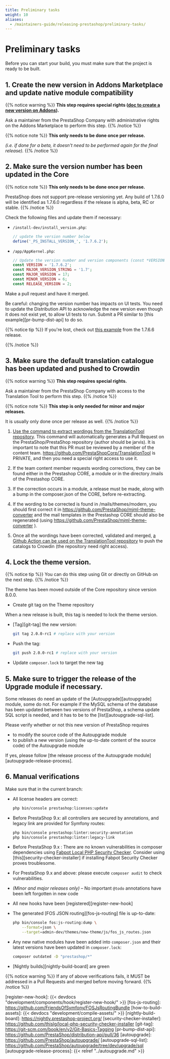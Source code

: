 ```yaml
---
title: Preliminary tasks
weight: 10
aliases:
  - /maintainers-guide/releasing-prestashop/preliminary-tasks/
---
```


# Preliminary tasks

Before you can start your build, you must make sure that the project is ready to be built.

## 1. Create the new version in Addons Marketplace and update native module compatibility

{{% notice warning %}}
**This step requires special rights ([doc to create a new version on Addons](https://www.notion.so/prestashopcorp/Create-the-new-version-in-the-Addons-Marketplace-update-module-compatibility-4aae19abe5b641f9a77e904cd913e50a?pvs=4)).**

Ask a maintainer from the PrestaShop Company with administrative rights on the Addons Marketplace to perform this step.
{{% /notice %}}

{{% notice note %}}
**This only needs to be done once per release.**

_(i.e. if done for a beta, it doesn't need to be performed again for the final release)._
{{% /notice %}}

## 2. Make sure the version number has been updated in the Core

{{% notice note %}}
**This only needs to be done once per release.**

PrestaShop does not support pre-release versioning yet. Any build of 1.7.6.0 will be identified as 1.7.6.0 regardless if the release is alpha, beta, RC or stable.
{{% /notice %}}

Check the following files and update them if necessary:

* `/install-dev/install_version.php`:

    ```php
    // update the version number below
    define('_PS_INSTALL_VERSION_', '1.7.6.2');
    ```

* `/app/AppKernel.php`:

    ```php
    // Update the version number and version components (const *VERSION and the other one, which depends for patch or minor)
    const VERSION = '1.7.6.2';
    const MAJOR_VERSION_STRING = '1.7';
    const MAJOR_VERSION = 17;
    const MINOR_VERSION = 6;
    const RELEASE_VERSION = 2;
    ```

Make a pull request and have it merged.

Be careful: changing the version number has impacts on UI tests. You need to update the Distribution API to acknowledge the new version even though it does not exist yet, to allow UI tests to run. Submit a PR similar to [this example][pr-bump-dist-api] to do so.

{{% notice tip %}}
If you're lost, check out [this example][bump-core-version-pr-example] from the 1.7.6.6 release.

[bump-core-version-pr-example]: https://github.com/PrestaShop/PrestaShop/pull/19980
{{% /notice %}}

## 3. Make sure the default translation catalogue has been updated and pushed to Crowdin

{{% notice warning %}}
**This step requires special rights.**

Ask a maintainer from the PrestaShop Company with access to the Translation Tool to perform this step.
{{% /notice %}}

{{% notice note %}}
**This step is only needed for minor and major releases.**

It is usually only done once per release as well.
{{% /notice %}}

1. [Use the command to extract wordings from the TranslationTool repository](https://github.com/PrestaShopCorp/TranslationTool/actions/workflows/create-default-catalog-pr.yml). This command will automatically generates a Pull Request on the PrestaShop/PrestaShop repository (author should be jarvis). It is important to note that this PR must be reviewed by a member of the content team.
   https://github.com/PrestaShopCorp/TranslationTool is PRIVATE, and then you need a special right access to use it.

3. If the team content member requests wording corrections, they can be found either in the Prestashop CORE, a module or in the directory /mails of the Prestashop CORE.

4. If the correction occurs in a module, a release must be made, along with a bump in the composer.json of the CORE, before re-extracting.

5. If the wording to be corrected is found in /mails/themes/modern, you should first correct it in https://github.com/PrestaShop/mjml-theme-converter and the mail templates in the Prestashop CORE should also be regenerated (using https://github.com/PrestaShop/mjml-theme-converter ).

6. Once all the wordings have been corrected, validated and merged, [a Github Action can be used on the TranslationTool repository](https://github.com/PrestaShopCorp/TranslationTool/actions/workflows/push_catalog_to_crowdin.yml) to push the catalogs to Crowdin (the repository need right access).

## 4. Lock the theme version.

{{% notice tip %}}
You can do this step using Git or directly on GitHub on the next step.
{{% /notice %}}

The theme has been moved outside of the Core repository since version 8.0.0.

* Create git tag on the Theme repository

When a new release is built, this tag is needed to lock the theme version.

- [Tag][git-tag] the new version:
    ```bash
    git tag 2.0.0-rc1 # replace with your version
    ```
- Push the tag:
    ```bash
    git push 2.0.0-rc1 # replace with your version
    ```

* Update `composer.lock` to target the new tag

## 5. Make sure to trigger the release of the Upgrade module if necessary.

Some releases do need an update of the [Autoupgrade][autoupgrade] module, some do not. For example if the MySQL schema of the database has been updated between two versions of PrestaShop, a schema update SQL script is needed, and it has to be to the [list][autoupgrade-sql-list].

Please verify whether or not this new version of PrestaShop requires
- to modify the source code of the Autoupgrade module
- to publish a new version (using the up-to-date content of the source code) of the Autoupgrade module

If yes, please follow [the release process of the Autoupgrade module][autoupgrade-release-process].

## 6. Manual verifications

Make sure that in the current branch:

* All license headers are correct:
  
  ```bash
  php bin/console prestashop:licenses:update
  ```

* Before PrestaShop 9.x: all controllers are secured by annotations, and legacy link are provided for Symfony routes:

  ```bash
  php bin/console prestashop:linter:security-annotation
  php bin/console prestashop:linter:legacy-link

* Before PrestaShop 9.x : There are no known vulnerabilities in composer dependencies using [Fabpot Local PHP Security Checker][security-checker]. Consider using [this][security-checker-installer] if installing Fabpot Security Checker proves troublesome.

* For PrestaShop 9.x and above: please execute `composer audit` to check vulnerabilities.

* _(Minor and major releases only)_ – No important `@todo` annotations have been left forgotten in new code

* All new hooks have been [registered][register-new-hook]

* The generated [FOS JSON routing][fos-js-routing] file is up-to-date:
  
  ```bash
  php bin/console fos:js-routing:dump \
      --format=json \
      --target=admin-dev/themes/new-theme/js/fos_js_routes.json
  ```

* Any new native modules have been added into `composer.json` and their latest versions have been updated in `composer.lock`:
  
  ```bash
  composer outdated -D "prestashop/*"
  ```
    
* [Nightly builds][nightly-build-board] are green


{{% notice warning %}}
If any of above verifications fails, it MUST be addressed in a Pull Requests and merged before moving forward.
{{% /notice %}}

[security-checker]: https://github.com/fabpot/local-php-security-checker
[register-new-hook]: {{< devdocs "development/components/hook/register-new-hook/" >}}
[fos-js-routing]: https://github.com/FriendsOfSymfony/FOSJsRoutingBundle
[how-to-build-assets]: {{< devdocs "development/compile-assets/" >}}
[nightly-build-board]: https://nightly.prestashop-project.org/
[security-checker-installer]: https://github.com/thislg/local-php-security-checker-installer
[git-tag]: https://git-scm.com/book/en/v2/Git-Basics-Tagging
[pr-bump-dist-api]: https://github.com/PrestaShop/distribution-api/pull/36
[autoupgrade]: https://github.com/PrestaShop/autoupgrade/
[autoupgrade-sql-list]: https://github.com/PrestaShop/autoupgrade/tree/dev/upgrade/sql
[autoupgrade-release-process]: {{< relref "../autoupgrade.md" >}}